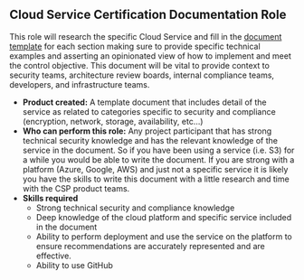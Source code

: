 ## Cloud Service Certification Documentation Role

This role will research the specific Cloud Service and fill in the [document template](https://github.com/finos/cloud-service-certification/tree/master/templates) for each section making sure to provide specific technical examples and asserting an opinionated view of how to implement and meet the control objective.  This document will be vital to provide context to security teams, architecture review boards, internal compliance teams, developers, and infrastructure teams. 

* **Product created:** A template document that includes detail of the service as related to categories specific to security and compliance (encryption, network, storage, availability, etc…)
* **Who can perform this role:** Any project participant that has strong technical security knowledge and has the relevant knowledge of the service in the document.  So if you have been using a service (i.e. S3) for a while you would be able to write the document.   If you are strong with a platform (Azure, Google, AWS) and just not a specific service it is likely you have the skills to write this document with a little research and time with the CSP product teams.
* **Skills required**
  * Strong technical security and compliance knowledge
  * Deep knowledge of the cloud platform and specific service included in the document
  * Ability to perform deployment and use the service on the platform to ensure recommendations are accurately represented and are effective.
  * Ability to use GitHub